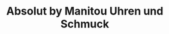 ---
title: "Absolut by Manitou Uhren und Schmuck"
url: /roedermark/absolut-by-manitou-uhren-und-schmuck/
shop: Schmuck
---